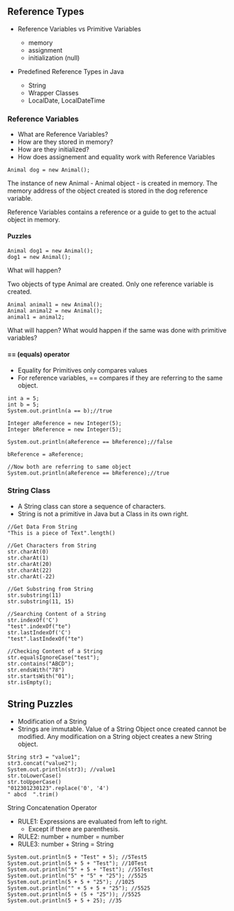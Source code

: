 ## Reference Types 

- Reference Variables vs Primitive Variables
  - memory
  - assignment
  - initialization (null)

- Predefined Reference Types in Java
  - String
  - Wrapper Classes
  - LocalDate, LocalDateTime

### Reference Variables

- What are Reference Variables?
- How are they stored in memory?
- How are they initialized?
- How does assignement and equality work with Reference Variables

```
Animal dog = new Animal();
```

The instance of new Animal - Animal object - is created in memory. The memory address of the object created is stored in the dog reference variable.

Reference Variables contains a reference or a guide to get to the actual object in memory.

#### Puzzles

```
Animal dog1 = new Animal();
dog1 = new Animal();
```

What will happen?

Two objects of type Animal are created. Only one reference variable is created.

```
Animal animal1 = new Animal();
Animal animal2 = new Animal();
animal1 = animal2;
```

What will happen? What would happen if the same was done with primitive variables?

#### == (equals) operator
- Equality for Primitives only compares values
- For reference variables, == compares if they are referring to the same object.

```
int a = 5;
int b = 5;
System.out.println(a == b);//true
```

```
Integer aReference = new Integer(5);
Integer bReference = new Integer(5);

System.out.println(aReference == bReference);//false

bReference = aReference;

//Now both are referring to same object
System.out.println(aReference == bReference);//true
```
### String Class
- A String class can store a sequence of characters. 
- String is not a primitive in Java but a Class in its own right.


```
//Get Data From String
"This is a piece of Text".length()

//Get Characters from String
str.charAt(0)
str.charAt(1)
str.charAt(20)
str.charAt(22)
str.charAt(-22)

//Get Substring from String
str.substring(11)
str.substring(11, 15)

//Searching Content of a String
str.indexOf('C')
"test".indexOf("te")
str.lastIndexOf('C')
"test".lastIndexOf("te")

//Checking Content of a String
str.equalsIgnoreCase("test");
str.contains("ABCD");
str.endsWith("78")
str.startsWith("01");
str.isEmpty();
```

## String Puzzles

- Modification of a String 
- Strings are immutable. Value of a String Object once created cannot be modified. Any modification on a String object creates a new String object.

```
String str3 = "value1";
str3.concat("value2");
System.out.println(str3); //value1
str.toLowerCase()
str.toUpperCase()
"012301230123".replace('0', '4')
" abcd  ".trim()
```

String Concatenation Operator
- RULE1: Expressions are evaluated from left to right.
    - Except if there are parenthesis.
- RULE2: number + number = number
- RULE3: number + String = String

```
System.out.println(5 + "Test" + 5); //5Test5
System.out.println(5 + 5 + "Test"); //10Test
System.out.println("5" + 5 + "Test"); //55Test
System.out.println("5" + "5" + "25"); //5525
System.out.println(5 + 5 + "25"); //1025
System.out.println("" + 5 + 5 + "25"); //5525
System.out.println(5 + (5 + "25")); //5525
System.out.println(5 + 5 + 25); //35
```